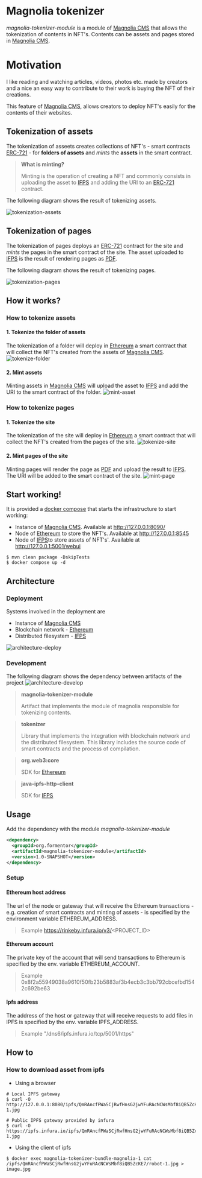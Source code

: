 # Magnolia tokenizer
*magnolia-tokenizer-module* is a module of [Magnolia CMS](https://www.magnolia-cms.com) that allows the tokenization of contents in NFT's. Contents can be assets and pages stored in [Magnolia CMS](https://www.magnolia-cms.com).  

# Motivation
I like reading and watching articles, videos, photos etc. made by creators and a nice an easy way to contribute to their work is buying the NFT of their creations.  

This feature of [Magnolia CMS](https://www.magnolia-cms.com), allows creators to deploy NFT's easily for the contents of their websites.   

## Tokenization of assets
The tokenization of asseets creates collections of NFT's - smart contracts [ERC-721](https://eips.ethereum.org/EIPS/eip-721) - for **folders of assets** and *mints* the **assets** in the smart contract.
> **What is minting?**
>
> Minting is the operation of creating a NFT and commonly consists in uploading the asset to [IFPS](https://ipfs.io) and adding the URI to an [ERC-721](https://eips.ethereum.org/EIPS/eip-721) contract.

The following diagram shows the result of tokenizing assets.
  
![tokenization-assets](_docs/tokenization-assets.png)

## Tokenization of pages
The tokenization of pages deploys an [ERC-721](https://eips.ethereum.org/EIPS/eip-721) contract for the site and *mints* the pages in the smart contract of the site. The asset uploaded to [IFPS](https://ipfs.io) is the result of rendering pages as [PDF](https://www.adobe.com/acrobat/pdf-reader.html).

The following diagram shows the result of tokenizing pages.
  
![tokenization-pages](_docs/tokenization-pages.png)

## How it works?
### How to tokenize assets
#### 1. Tokenize the folder of assets
The tokenization of a folder will deploy in [Ethereum](https://ethereum.org) a smart contract that will collect the NFT's created from the assets of [Magnolia CMS](https://www.magnolia-cms.com).
![tokenize-folder](_docs/tokenize-folder.png)

#### 2. Mint assets
Minting assets in [Magnolia CMS](https://www.magnolia-cms.com) will upload the asset to [IFPS](https://ipfs.io) and add the URI to the smart contract of the folder.
![mint-asset](_docs/mint-asset.png)

### How to tokenize pages
#### 1. Tokenize the site
The tokenization of the site will deploy in [Ethereum](https://ethereum.org) a smart contract that will collect the NFT's created from the pages of the site.
![tokenize-site](_docs/tokenize-site.png)

#### 2. Mint pages of the site
Minting pages will render the page as [PDF](https://www.adobe.com/acrobat/pdf-reader.html) and upload the result to [IFPS](https://ipfs.io). The URI will be added to the smart contract of the site.
![mint-page](_docs/mint-page.png)

## Start working!
It is provided a [docker compose](https://docs.docker.com/compose/) that starts the infrastructure to start working:
- Instance of [Magnolia CMS](https://www.magnolia-cms.com). Available at http://127.0.0.1:8090/
- Node of [Ethereum](https://ethereum.org) to store the NFT's. Available at http://127.0.0.1:8545
- Node of [IFPS](https://ipfs.io)to store assets of NFT's'. Available at http://127.0.0.1:5001/webui

```shell
$ mvn clean package -DskipTests
$ docker compose up -d
```
## Architecture
### Deployment
Systems involved in the deployment are
- Instance of [Magnolia CMS](https://www.magnolia-cms.com)
- Blockchain network - [Ethereum](https://ethereum.org)
- Distributed filesystem - [IFPS](https://ipfs.io) 

![architecture-deploy](_docs/architecture-deploy.png)

### Development
The following diagram shows the dependency between artifacts of the project
![architecture-develop](_docs/architecture-develop.png)
> **magnolia-tokenizer-module**
> 
> Artifact that implements the module of magnolia responsible for tokenizing contents.

> **tokenizer**
> 
> Library that implements the integration with blockchain network and the distributed filesystem.
> This library includes the source code of smart contracts and the process of compilation.

> **org.web3:core**
> 
> SDK for [Ethereum](https://ethereum.org)

> **java-ipfs-http-client**
> 
> SDK for [IFPS](https://ipfs.io)

## Usage
Add the dependency with the module *magnolia-tokenizer-module* 
```xml
<dependency>
  <groupId>org.formentor</groupId>
  <artifactId>magnolia-tokenizer-module</artifactId>
  <version>1.0-SNAPSHOT</version>
</dependency>
```

### Setup
#### Ethereum host address
The url of the node or gateway that will receive the Ethereum transactions -e.g. creation of smart contracts and minting of assets - is specified by the environment variable ETHEREUM_ADDRESS. 
> Example
> https://rinkeby.infura.io/v3/<PROJECT_ID>

#### Ethereum account
The private key of the account that will send transactions to Ethereum is specified by the env. variable ETHEREUM_ACCOUNT.
> Example
> 0x8f2a55949038a9610f50fb23b5883af3b4ecb3c3bb792cbcefbd1542c692be63

#### Ipfs address
The address of the host or gateway that will receive requests to add files in IPFS is specified by the env. variable IPFS_ADDRESS.
> Example
> "/dns6/ipfs.infura.io/tcp/5001/https"

## How to

###  How to download asset from ipfs
- Using a browser
```shell
# Local IPFS gateway
$ curl -O http://127.0.0.1:8080/ipfs/QmRAncfPWaSCjRwfHnsG2jwYFuRAcNCWsMbf8iQB5ZcKE7/robot-1.jpg

# Public IPFS gateway provided by infura
$ curl -O https://ipfs.infura.io/ipfs/QmRAncfPWaSCjRwfHnsG2jwYFuRAcNCWsMbf8iQB5ZcKE7/robot-1.jpg
```
- Using the client of ipfs
```shell
$ docker exec magnolia-tokenizer-bundle-magnolia-1 cat /ipfs/QmRAncfPWaSCjRwfHnsG2jwYFuRAcNCWsMbf8iQB5ZcKE7/robot-1.jpg > image.jpg
```